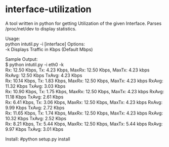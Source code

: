# interface-utilization

A tool written in python for getting Utilization of the given Interface.
Parses /proc/net/dev to display statistics.

Usage:  
  python intutil.py -i [interface] 
  Options:  
  -k  Displays Traffic in Kbps (Default Mbps)  
  
Sample Output:  
  $ python intutil.py -i eth0 -k  
Rx:      12.50 Kbps,   Tx:       4.23 Kbps,   MaxRx:      12.50 Kbps,   MaxTx:       4.23 kbps   RxAvg:      12.50 Kbps   TxAvg:       4.23 Kbps  
Rx:      10.14 Kbps,   Tx:       1.83 Kbps,   MaxRx:      12.50 Kbps,   MaxTx:       4.23 kbps   RxAvg:      11.32 Kbps   TxAvg:       3.03 Kbps  
Rx:      10.90 Kbps,   Tx:       1.75 Kbps,   MaxRx:      12.50 Kbps,   MaxTx:       4.23 kbps   RxAvg:      11.18 Kbps   TxAvg:       2.61 Kbps  
Rx:       6.41 Kbps,   Tx:       3.06 Kbps,   MaxRx:      12.50 Kbps,   MaxTx:       4.23 kbps   RxAvg:       9.99 Kbps   TxAvg:       2.72 Kbps  
Rx:      11.65 Kbps,   Tx:       1.74 Kbps,   MaxRx:      12.50 Kbps,   MaxTx:       4.23 kbps   RxAvg:      10.32 Kbps   TxAvg:       2.52 Kbps  
Rx:       8.21 Kbps,   Tx:       5.44 Kbps,   MaxRx:      12.50 Kbps,   MaxTx:       5.44 kbps   RxAvg:       9.97 Kbps   TxAvg:       3.01 Kbps  

Install:
  #python setup.py install
